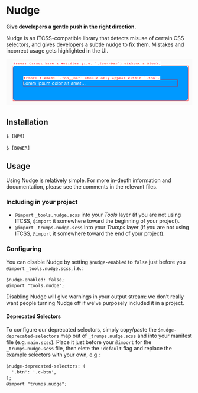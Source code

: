 # Nudge

**Give developers a gentle push in the right direction.**

Nudge is an ITCSS-compatible library that detects misuse of certain CSS
selectors, and gives developers a subtle nudge to fix them. Mistakes and
incorrect usage gets highlighted in the UI.

![Screenshot showing a simple example of Nudge at work](./screenshot-001.png)

## Installation

    $ [NPM]

    $ [BOWER]

## Usage

Using Nudge is relatively simple. For more in-depth information and
documentation, please see the comments in the relevant files.

### Including in your project

* `@import` `_tools.nudge.scss` into your _Tools_ layer (if you are not using
  ITCSS, `@import` it somewhere toward the beginning of your project).
* `@import` `_trumps.nudge.scss` into your _Trumps_ layer (if you are not using
  ITCSS, `@import` it somewhere toward the end of your project).

### Configuring

You can disable Nudge by setting `$nudge-enabled` to `false` just before you
`@import` `_tools.nudge.scss`, i.e.:

    $nudge-enabled: false;
    @import "tools.nudge";

Disabling Nudge will give warnings in your output stream: we don’t really want
people turning Nudge off if we’ve purposely included it in a project.

#### Deprecated Selectors

To configure our deprecated selectors, simply copy/paste the
`$nudge-deprecated-selectors` map out of `_trumps.nudge.scss` and into your
manifest file (e.g. `main.scss`). Place it just before your `@import` for the
`_trumps.nudge.scss` file, then elete the `!default` flag and replace the
example selectors with your own, e.g.:

    $nudge-deprecated-selectors: (
      '.btn': '.c-btn',
    );
    @import "trumps.nudge";

